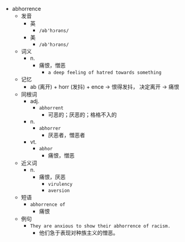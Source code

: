 - abhorrence
  - 发音
    - 英
      - `/əb'hɔrəns/`
    - 美
      - `/əb'hɔrəns/`
  - 词义
    - n.
      - 痛恨，憎恶
        - `a deep feeling of hatred towards something`
  - 记忆
    - ab (离开) + horr (发抖) + ence → 恨得发抖， 决定离开 → 痛恨
  - 同根词
    - adj.
      - `abhorrent`
        - 可恶的；厌恶的；格格不入的
    - n.
      - `abhorrer`
        - 厌恶者，憎恶者
    - vt.
      - `abhor`
        - 痛恨，憎恶
  - 近义词
    - n.
      - 痛恨，厌恶
        - `virulency`
        - `aversion`
  - 短语
    - `abhorrence of`
      - 痛恨 
  - 例句
    - `They are anxious to show their abhorrence of racism.`
      - 他们急于表现对种族主义的憎恶。

